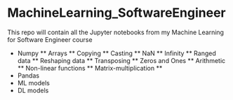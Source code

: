 # MachineLearning_SoftwareEngineer
This repo will contain all the Jupyter notebooks from my Machine Learning for Software Engineer course
 * Numpy
  ** Arrays
  ** Copying
  ** Casting
  ** NaN
  ** Infinity
  ** Ranged data
  ** Reshaping data
  ** Transposing
  ** Zeros and Ones
  ** Arithmetic
  ** Non-linear functions
  ** Matrix-multiplication
  ** 
 * Pandas
 * ML models
 * DL models
